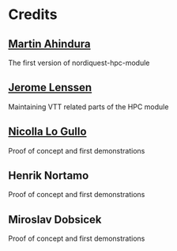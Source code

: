# Credits

## [Martin Ahindura](https://github.com/ch-ahindura)

The first version of nordiquest-hpc-module

## [Jerome Lenssen](https://github.com/JLenssen)

Maintaining VTT related parts of the HPC module

## [Nicolla Lo Gullo](https://github.com/nicolalogullo)

Proof of concept and first demonstrations

## Henrik Nortamo

Proof of concept and first demonstrations

## Miroslav Dobsicek

Proof of concept and first demonstrations
